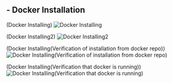 ## - Docker Installation 

(Docker Installing)
![Docker Installing](https://github.com/user-attachments/assets/ee842f5d-3cf5-467f-92fb-13cbb09478f6)


(Docker Installing2)
![Docker Installing2](https://github.com/user-attachments/assets/2d6fe22f-dd23-4cf3-8198-0fefbf358685)


(Docker Installing(Verification of installation from docker repo))
![Docker Installing(Verification of installation from docker repo)](https://github.com/user-attachments/assets/3c367edc-5a9a-4ba1-9883-6d3e4b57b02f)


(Docker Installing(Verification that docker is running))
![Docker Installing(Verification that docker is running)](https://github.com/user-attachments/assets/dd369927-1197-4eb9-bb35-22a42492a184)
